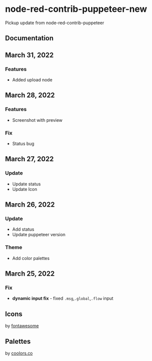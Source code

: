 # node-red-contrib-puppeteer-new

Pickup update from node-red-contrib-puppeteer

## Documentation

## March 31, 2022
### Features
* Added upload node

## March 28, 2022
### Features
* Screenshot with preview

### Fix
* Status bug

## March 27, 2022

### Update
* Update status
* Update Icon

## March 26, 2022

### Update
* Add status
* Update puppeteer version

### Theme
* Add color palettes

## March 25, 2022

### Fix
* **dynamic input fix** - fixed `.msg`,`.global`,`.flow` input

## Icons

by [fontawesome](https://fontawesome.com/license) 

## Palettes

by [coolors.co](https://coolors.co/palette/ef476f-ffd166-06d6a0-118ab2-073b4c)